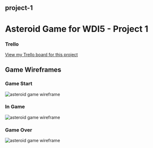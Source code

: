 ## project-1
# Asteroid Game for WDI5 - Project 1

### Trello
[View my Trello board for this project](https://trello.com/b/t8GXIQ8G/wdi-project-1)

## Game Wireframes
### Game Start
![asteroid game wireframe](https://github.com/jpleva91/project-1/blob/master/wireframes/Game%20Start%20Layover.png)
### In Game
![asteroid game wireframe](https://github.com/jpleva91/project-1/blob/master/wireframes/In%20Game.png)
### Game Over
![asteroid game wireframe](https://github.com/jpleva91/project-1/blob/master/wireframes/Game%20Over.png)

